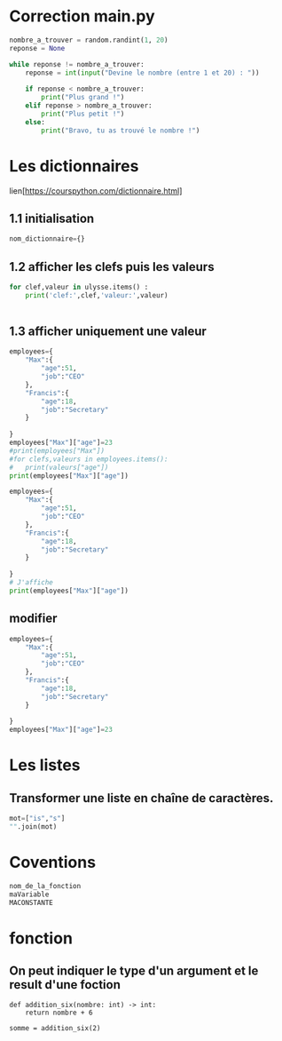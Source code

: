 # Correction main.py
``` python
nombre_a_trouver = random.randint(1, 20)
reponse = None

while reponse != nombre_a_trouver:
    reponse = int(input("Devine le nombre (entre 1 et 20) : "))
    
    if reponse < nombre_a_trouver:
        print("Plus grand !")
    elif reponse > nombre_a_trouver:
        print("Plus petit !")
    else:
        print("Bravo, tu as trouvé le nombre !")
````
# Les dictionnaires
lien[https://courspython.com/dictionnaire.html]
## 1.1 initialisation
```python
nom_dictionnaire={}


```
## 1.2 afficher les clefs puis les valeurs
``` python
for clef,valeur in ulysse.items() :
    print('clef:',clef,'valeur:',valeur)
    
 ```

## 1.3 afficher uniquement une valeur 
``` python
employees={
    "Max":{
        "age":51,
        "job":"CEO"
    },
    "Francis":{
        "age":18,
        "job":"Secretary"
    }
    
}
employees["Max"]["age"]=23
#print(employees["Max"])
#for clefs,valeurs in employees.items():
#   print(valeurs["age"])
print(employees["Max"]["age"])

employees={
    "Max":{
        "age":51,
        "job":"CEO"
    },
    "Francis":{
        "age":18,
        "job":"Secretary"
    }
    
}
# J'affiche
print(employees["Max"]["age"])
```


## modifier
``` python
employees={
    "Max":{
        "age":51,
        "job":"CEO"
    },
    "Francis":{
        "age":18,
        "job":"Secretary"
    }
    
}
employees["Max"]["age"]=23
```

# Les listes
## Transformer une liste en chaîne de caractères.
```python
mot=["is","s"]
"".join(mot)
```
# Coventions
```python
nom_de_la_fonction
maVariable
MACONSTANTE

```

# fonction 
## On peut indiquer le type d'un argument et le result d'une foction
``` 
def addition_six(nombre: int) -> int:
    return nombre + 6

somme = addition_six(2)



